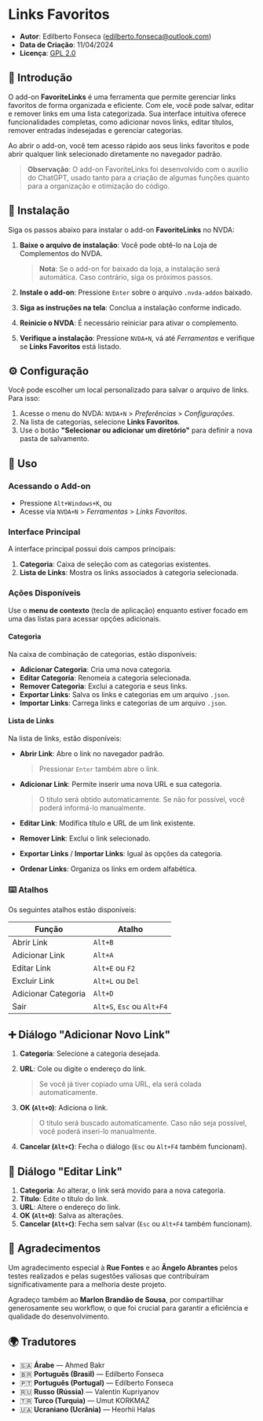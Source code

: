 # Links Favoritos

* **Autor**: Edilberto Fonseca ([edilberto.fonseca@outlook.com](mailto:edilberto.fonseca@outlook.com))
* **Data de Criação**: 11/04/2024
* **Licença**: [GPL 2.0](https://www.gnu.org/licenses/gpl-2.0.html)

## 📌 Introdução

O add-on **FavoriteLinks** é uma ferramenta que permite gerenciar links favoritos de forma organizada e eficiente. Com ele, você pode salvar, editar e remover links em uma lista categorizada. Sua interface intuitiva oferece funcionalidades completas, como adicionar novos links, editar títulos, remover entradas indesejadas e gerenciar categorias.

Ao abrir o add-on, você tem acesso rápido aos seus links favoritos e pode abrir qualquer link selecionado diretamente no navegador padrão.

> **Observação**: O add-on FavoriteLinks foi desenvolvido com o auxílio do ChatGPT, usado tanto para a criação de algumas funções quanto para a organização e otimização do código.

## 💾 Instalação

Siga os passos abaixo para instalar o add-on **FavoriteLinks** no NVDA:

1. **Baixe o arquivo de instalação**: Você pode obtê-lo na Loja de Complementos do NVDA.

   > **Nota**: Se o add-on for baixado da loja, a instalação será automática. Caso contrário, siga os próximos passos.

2. **Instale o add-on**: Pressione `Enter` sobre o arquivo `.nvda-addon` baixado.

3. **Siga as instruções na tela**: Conclua a instalação conforme indicado.

4. **Reinicie o NVDA**: É necessário reiniciar para ativar o complemento.

5. **Verifique a instalação**: Pressione `NVDA+N`, vá até *Ferramentas* e verifique se **Links Favoritos** está listado.

## ⚙️ Configuração

Você pode escolher um local personalizado para salvar o arquivo de links. Para isso:

1. Acesse o menu do NVDA: `NVDA+N` > *Preferências* > *Configurações*.
2. Na lista de categorias, selecione **Links Favoritos**.
3. Use o botão **"Selecionar ou adicionar um diretório"** para definir a nova pasta de salvamento.

## 🚀 Uso

### Acessando o Add-on

* Pressione `Alt+Windows+K`, ou
* Acesse via `NVDA+N` > *Ferramentas* > *Links Favoritos*.

### Interface Principal

A interface principal possui dois campos principais:

1. **Categoria**: Caixa de seleção com as categorias existentes.
2. **Lista de Links**: Mostra os links associados à categoria selecionada.

### Ações Disponíveis

Use o **menu de contexto** (tecla de aplicação) enquanto estiver focado em uma das listas para acessar opções adicionais.

#### Categoria

Na caixa de combinação de categorias, estão disponíveis:

* **Adicionar Categoria**: Cria uma nova categoria.
* **Editar Categoria**: Renomeia a categoria selecionada.
* **Remover Categoria**: Exclui a categoria e seus links.
* **Exportar Links**: Salva os links e categorias em um arquivo `.json`.
* **Importar Links**: Carrega links e categorias de um arquivo `.json`.

#### Lista de Links

Na lista de links, estão disponíveis:

* **Abrir Link**: Abre o link no navegador padrão.

  > Pressionar `Enter` também abre o link.

* **Adicionar Link**: Permite inserir uma nova URL e sua categoria.

  > O título será obtido automaticamente. Se não for possível, você poderá informá-lo manualmente.

* **Editar Link**: Modifica título e URL de um link existente.

* **Remover Link**: Exclui o link selecionado.

* **Exportar Links** / **Importar Links**: Igual às opções da categoria.

* **Ordenar Links**: Organiza os links em ordem alfabética.

### ⌨️ Atalhos

Os seguintes atalhos estão disponíveis:

| Função              | Atalho                     |
| ------------------- | -------------------------- |
| Abrir Link          | `Alt+B`                    |
| Adicionar Link      | `Alt+A`                    |
| Editar Link         | `Alt+E` ou `F2`            |
| Excluir Link        | `Alt+L` ou `Del`           |
| Adicionar Categoria | `Alt+D`                    |
| Sair                | `Alt+S`, `Esc` ou `Alt+F4` |

## ➕ Diálogo "Adicionar Novo Link"

1. **Categoria**: Selecione a categoria desejada.
2. **URL**: Cole ou digite o endereço do link.

   > Se você já tiver copiado uma URL, ela será colada automaticamente.
3. **OK (`Alt+O`)**: Adiciona o link.

   > O título será buscado automaticamente. Caso não seja possível, você poderá inseri-lo manualmente.
4. **Cancelar (`Alt+C`)**: Fecha o diálogo (`Esc` ou `Alt+F4` também funcionam).

## 📝 Diálogo "Editar Link"

1. **Categoria**: Ao alterar, o link será movido para a nova categoria.
2. **Título**: Edite o título do link.
3. **URL**: Altere o endereço do link.
4. **OK (`Alt+O`)**: Salva as alterações.
5. **Cancelar (`Alt+C`)**: Fecha sem salvar (`Esc` ou `Alt+F4` também funcionam).

## 🙏 Agradecimentos

Um agradecimento especial à **Rue Fontes** e ao **Ângelo Abrantes** pelos testes realizados e pelas sugestões valiosas que contribuíram significativamente para a melhoria deste projeto.

Agradeço também ao **Marlon Brandão de Sousa**, por compartilhar generosamente seu workflow, o que foi crucial para garantir a eficiência e qualidade do desenvolvimento.

## 🌍 Tradutores

* 🇸🇦 **Árabe** — Ahmed Bakr
* 🇧🇷 **Português (Brasil)** — Edilberto Fonseca
* 🇵🇹 **Português (Portugal)** — Edilberto Fonseca
* 🇷🇺 **Russo (Rússia)** — Valentin Kupriyanov
* 🇹🇷 **Turco (Turquia)** — Umut KORKMAZ
* 🇺🇦 **Ucraniano (Ucrânia)** — Heorhii Halas
